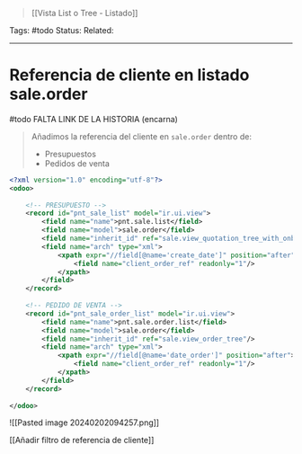 > [[Vista List o Tree - Listado]]

Tags: #todo
Status: 
Related: 

___

# Referencia de cliente en listado sale.order

#todo FALTA LINK DE LA HISTORIA (encarna)

> Añadimos la referencia del cliente en `sale.order` dentro de:
> 	- Presupuestos
> 	- Pedidos de venta

```xml
<?xml version="1.0" encoding="utf-8"?>  
<odoo>  
	
	<!-- PRESUPUESTO -->
    <record id="pnt_sale_list" model="ir.ui.view">  
        <field name="name">pnt.sale.list</field>  
        <field name="model">sale.order</field>  
        <field name="inherit_id" ref="sale.view_quotation_tree_with_onboarding"/>  
        <field name="arch" type="xml">  
            <xpath expr="//field[@name='create_date']" position="after">  
                <field name="client_order_ref" readonly="1"/>  
            </xpath>  
        </field>  
    </record>  
    
	<!-- PEDIDO DE VENTA -->
    <record id="pnt_sale_order_list" model="ir.ui.view">  
        <field name="name">pnt.sale.order.list</field>  
        <field name="model">sale.order</field>  
        <field name="inherit_id" ref="sale.view_order_tree"/>  
        <field name="arch" type="xml">  
            <xpath expr="//field[@name='date_order']" position="after">  
                <field name="client_order_ref" readonly="1"/>  
            </xpath>  
        </field>  
    </record>  
    
</odoo>
```

![[Pasted image 20240202094257.png]]

[[Añadir filtro de referencia de cliente]]